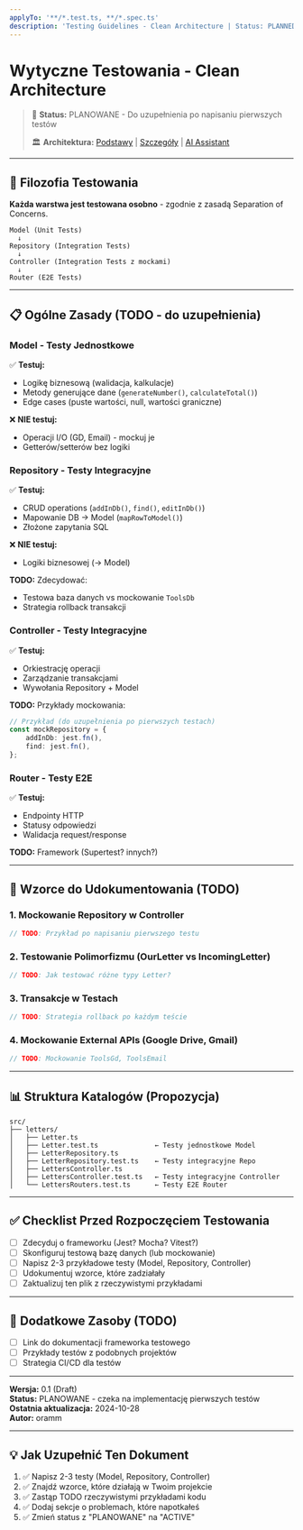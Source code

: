 ```yaml
---
applyTo: '**/*.test.ts, **/*.spec.ts'
description: 'Testing Guidelines - Clean Architecture | Status: PLANNED | Version: 0.1 (Draft)'
---
```


# Wytyczne Testowania - Clean Architecture

> 📅 **Status:** PLANOWANE - Do uzupełnienia po napisaniu pierwszych testów
>
> 🏛️ **Architektura:** [Podstawy](./architektura.instructions.md) | [Szczegóły](./architektura-szczegoly.md) | [AI Assistant](./architektura-ai-assistant.md)

---

## 🎯 Filozofia Testowania

**Każda warstwa jest testowana osobno** - zgodnie z zasadą Separation of Concerns.

```
Model (Unit Tests)
  ↓
Repository (Integration Tests)
  ↓
Controller (Integration Tests z mockami)
  ↓
Router (E2E Tests)
```

---

## 📋 Ogólne Zasady (TODO - do uzupełnienia)

### **Model - Testy Jednostkowe**

✅ **Testuj:**

-   Logikę biznesową (walidacja, kalkulacje)
-   Metody generujące dane (`generateNumber()`, `calculateTotal()`)
-   Edge cases (puste wartości, null, wartości graniczne)

❌ **NIE testuj:**

-   Operacji I/O (GD, Email) - mockuj je
-   Getterów/setterów bez logiki

### **Repository - Testy Integracyjne**

✅ **Testuj:**

-   CRUD operations (`addInDb()`, `find()`, `editInDb()`)
-   Mapowanie DB → Model (`mapRowToModel()`)
-   Złożone zapytania SQL

❌ **NIE testuj:**

-   Logiki biznesowej (→ Model)

**TODO:** Zdecydować:

-   Testowa baza danych vs mockowanie `ToolsDb`
-   Strategia rollback transakcji

### **Controller - Testy Integracyjne**

✅ **Testuj:**

-   Orkiestrację operacji
-   Zarządzanie transakcjami
-   Wywołania Repository + Model

**TODO:** Przykłady mockowania:

```typescript
// Przykład (do uzupełnienia po pierwszych testach)
const mockRepository = {
    addInDb: jest.fn(),
    find: jest.fn(),
};
```

### **Router - Testy E2E**

✅ **Testuj:**

-   Endpointy HTTP
-   Statusy odpowiedzi
-   Walidacja request/response

**TODO:** Framework (Supertest? innych?)

---

## 🔧 Wzorce do Udokumentowania (TODO)

### **1. Mockowanie Repository w Controller**

```typescript
// TODO: Przykład po napisaniu pierwszego testu
```

### **2. Testowanie Polimorfizmu (OurLetter vs IncomingLetter)**

```typescript
// TODO: Jak testować różne typy Letter?
```

### **3. Transakcje w Testach**

```typescript
// TODO: Strategia rollback po każdym teście
```

### **4. Mockowanie External APIs (Google Drive, Gmail)**

```typescript
// TODO: Mockowanie ToolsGd, ToolsEmail
```

---

## 📊 Struktura Katalogów (Propozycja)

```
src/
├── letters/
│   ├── Letter.ts
│   ├── Letter.test.ts              ← Testy jednostkowe Model
│   ├── LetterRepository.ts
│   ├── LetterRepository.test.ts    ← Testy integracyjne Repo
│   ├── LettersController.ts
│   ├── LettersController.test.ts   ← Testy integracyjne Controller
│   └── LettersRouters.test.ts      ← Testy E2E Router
```

---

## ✅ Checklist Przed Rozpoczęciem Testowania

-   [ ] Zdecyduj o frameworku (Jest? Mocha? Vitest?)
-   [ ] Skonfiguruj testową bazę danych (lub mockowanie)
-   [ ] Napisz 2-3 przykładowe testy (Model, Repository, Controller)
-   [ ] Udokumentuj wzorce, które zadziałały
-   [ ] Zaktualizuj ten plik z rzeczywistymi przykładami

---

## 🔗 Dodatkowe Zasoby (TODO)

-   [ ] Link do dokumentacji frameworka testowego
-   [ ] Przykłady testów z podobnych projektów
-   [ ] Strategia CI/CD dla testów

---

**Wersja:** 0.1 (Draft)  
**Status:** PLANOWANE - czeka na implementację pierwszych testów  
**Ostatnia aktualizacja:** 2024-10-28  
**Autor:** oramm

---

## 💡 Jak Uzupełnić Ten Dokument

1. ✅ Napisz 2-3 testy (Model, Repository, Controller)
2. ✅ Znajdź wzorce, które działają w Twoim projekcie
3. ✅ Zastąp TODO rzeczywistymi przykładami kodu
4. ✅ Dodaj sekcje o problemach, które napotkałeś
5. ✅ Zmień status z "PLANOWANE" na "ACTIVE"
